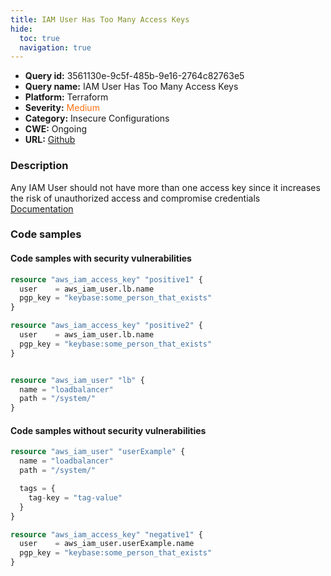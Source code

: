```yaml
---
title: IAM User Has Too Many Access Keys
hide:
  toc: true
  navigation: true
---
```


<style>
  .highlight .hll {
    background-color: #ff171742;
  }
  .md-content {
    max-width: 1100px;
    margin: 0 auto;
  }
</style>

-   **Query id:** 3561130e-9c5f-485b-9e16-2764c82763e5
-   **Query name:** IAM User Has Too Many Access Keys
-   **Platform:** Terraform
-   **Severity:** <span style="color:#ff7213">Medium</span>
-   **Category:** Insecure Configurations
-   **CWE:** Ongoing
-   **URL:** [Github](https://github.com/Checkmarx/kics/tree/master/assets/queries/terraform/aws/iam_user_too_many_access_keys)

### Description
Any IAM User should not have more than one access key since it increases the risk of unauthorized access and compromise credentials<br>
[Documentation](https://registry.terraform.io/providers/hashicorp/aws/latest/docs/resources/iam_access_key#user)

### Code samples
#### Code samples with security vulnerabilities
```tf title="Positive test num. 1 - tf file" hl_lines="2 7"
resource "aws_iam_access_key" "positive1" {
  user    = aws_iam_user.lb.name
  pgp_key = "keybase:some_person_that_exists"
}

resource "aws_iam_access_key" "positive2" {
  user    = aws_iam_user.lb.name
  pgp_key = "keybase:some_person_that_exists"
}


resource "aws_iam_user" "lb" {
  name = "loadbalancer"
  path = "/system/"
}

```


#### Code samples without security vulnerabilities
```tf title="Negative test num. 1 - tf file"
resource "aws_iam_user" "userExample" {
  name = "loadbalancer"
  path = "/system/"

  tags = {
    tag-key = "tag-value"
  }
}

resource "aws_iam_access_key" "negative1" {
  user    = aws_iam_user.userExample.name
  pgp_key = "keybase:some_person_that_exists"
}


```

